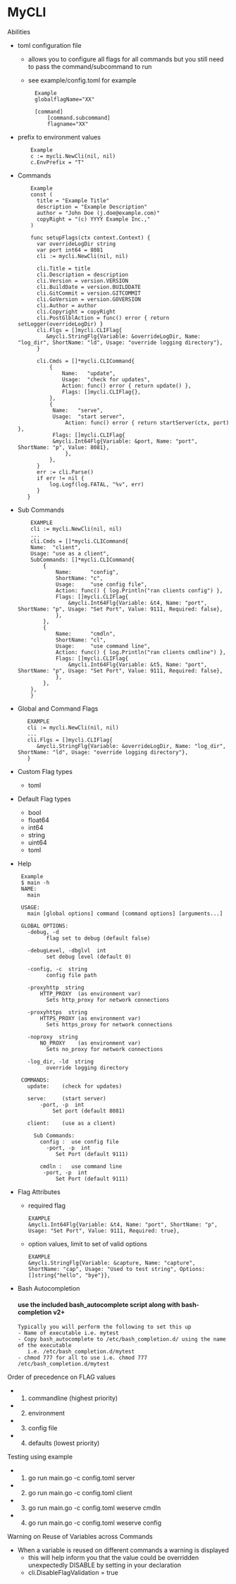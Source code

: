 # MyCLI

  Abilities
  - toml configuration file

    - allows you to configure all flags for all commands but you still  need to pass the command/subcommand to run
    - see example/config.toml for example
      
            Example
            globalflagName="XX"
      
            [command]
                [command.subcommand]
                flagname="XX"
  - prefix to environment values

            Example
            c := mycli.NewCli(nil, nil)
            c.EnvPrefix = "T"
  - Commands

            Example
            const (
              title = "Example Title"
              description = "Example Description"
              author = "John Doe (j.doe@example.com)"
              copyRight = "(c) YYYY Example Inc.,"
            )

            func setupFlags(ctx context.Context) {
              var overrideLogDir string
              var port int64 = 8081
              cli := mycli.NewCli(nil, nil)

              cli.Title = title
              cli.Description = description
              cli.Version = version.VERSION
              cli.BuildDate = version.BUILDDATE
              cli.GitCommit = version.GITCOMMIT
              cli.GoVersion = version.GOVERSION
              cli.Author = author
              cli.Copyright = copyRight
              cli.PostGlblAction = func() error { return setLogger(overrideLogDir) }
              cli.Flgs = []mycli.CLIFlag{
		         &mycli.StringFlg{Variable: &overrideLogDir, Name: "log_dir", ShortName: "ld", Usage: "override logging directory"},
              }

              cli.Cmds = []*mycli.CLICommand{
                  {
                      Name:   "update",
                      Usage:  "check for updates",
                      Action: func() error { return update() },
                      Flags: []mycli.CLIFlag{},
                  },
                  {
			       Name:   "serve",
			       Usage:  "start server",
                       Action: func() error { return startServer(ctx, port) },
			       Flags: []mycli.CLIFlag{
				   &mycli.Int64Flg{Variable: &port, Name: "port", ShortName: "p", Value: 8081},
                       },
                  },
              }
	          err := cli.Parse()
	          if err != nil {
		          log.Logf(log.FATAL, "%v", err)
	          }
           }
  - Sub Commands

            EXAMPLE
            cli := mycli.NewCli(nil, nil)
            ...
            cli.Cmds = []*mycli.CLICommand{
    		Name:  "client",
    		Usage: "use as a client",
    		SubCommands: []*mycli.CLICommand{
    			{
    				Name:      "config",
    				ShortName: "c",
    				Usage:     "use config file",
    				Action: func() { log.Println("ran clients config") },
    				Flags: []mycli.CLIFlag{
    					&mycli.Int64Flg{Variable: &t4, Name: "port", ShortName: "p", Usage: "Set Port", Value: 9111, Required: false},
    				},
    			},
    			{
    				Name:      "cmdln",
    				ShortName: "cl",
    				Usage:     "use command line",
    				Action: func() { log.Println("ran clients cmdline") },
    				Flags: []mycli.CLIFlag{
    					&mycli.Int64Flg{Variable: &t5, Name: "port", ShortName: "p", Usage: "Set Port", Value: 9111, Required: false},
    				},
    			},
    		},
     	    }
  - Global and Command Flags
  
           EXAMPLE
           cli := mycli.NewCli(nil, nil)
           ...
           cli.Flgs = []mycli.CLIFlag{
    	      &mycli.StringFlg{Variable: &overrideLogDir, Name: "log_dir", ShortName: "ld", Usage: "override logging directory"},
           }
  - Custom Flag types 
    - toml
  - Default Flag types
    - bool
    - float64
    - int64
    - string
    - uint64
    - toml
  - Help
          
         Example
         $ main -h
         NAME:
           main

         USAGE:
           main [global options] command [command options] [arguments...]

         GLOBAL OPTIONS:
           -debug, -d
                 flag set to debug (default false)

           -debugLevel, -dbglvl  int
                 set debug level (default 0)

           -config, -c  string
                 config file path

           -proxyhttp  string
               HTTP_PROXY  (as environment var)
                 Sets http_proxy for network connections

           -proxyhttps  string
               HTTPS_PROXY (as environment var)
                 Sets https_proxy for network connections

           -noproxy  string
               NO_PROXY    (as environment var)
                 Sets no_proxy for network connections

           -log_dir, -ld  string
                 override logging directory

         COMMANDS:
           update:    (check for updates)

           serve:     (start server)
               -port, -p  int
                   Set port (default 8081)

           client:    (use as a client)

             Sub Commands:
               config :  use config file
                 -port, -p  int
                    Set Port (default 9111)

               cmdln :   use command line
                -port, -p  int
                    Set Port (default 9111)


  - Flag Attributes
    - required flag

          EXAMPLE
          &mycli.Int64Flg{Variable: &t4, Name: "port", ShortName: "p", Usage: "Set Port", Value: 9111, Required: true},
    - option values, limit to set of valid options
  
          EXAMPLE
          &mycli.StringFlg{Variable: &capture, Name: "capture", ShortName: "cap", Usage: "Used to test string", Options: []string{"hello", "bye"}},
  - Bash Autocompletion
    #### use the included bash_autocomplete script along with bash-completion v2+
        Typically you will perform the following to set this up
        - Name of executable i.e. mytest
        - Copy bash_autocomplete to /etc/bash_completion.d/ using the name of the executable 
           i.e. /etc/bash_completion.d/mytest
        - chmod 777 for all to use i.e. chmod 777 /etc/bash_completion.d/mytest
    
Order of precedence on FLAG values
   - 1. commandline  (highest priority)
   - 2. environment
   - 3. config file
   - 4. defaults     (lowest priority)

Testing using example
    
- 1. go run main.go -c config.toml server
- 2. go run main.go -c config.toml client
- 3. go run main.go -c config.toml weserve cmdln
- 4. go run main.go -c config.toml weserve config

Warning on Reuse of Variables across Commands
- When a variable is reused on different commands a warning is displayed
  - this will help inform you that the value could be overridden unexpectedly
  DISABLE by setting in your declaration
  - cli.DisableFlagValidation = true